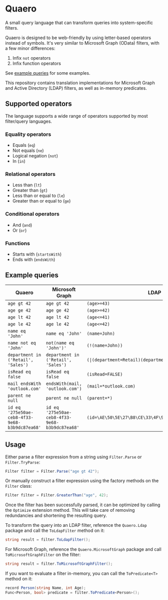 # Quaero

A small query language that can transform queries into system-specific filters.

Quaero is designed to be web-friendly by using letter-based operators instead of symbols. It's very similar to Microsoft Graph (OData) filters, with a few minor differences:
1. Infix `not` operators
2. Infix function operators

See [example queries](#example-queries) for some examples.

This repository contains translation implementations for Microsoft Graph and Active Directory (LDAP) filters, as well as in-memory predicates.

## Supported operators

The language supports a wide range of operators supported by most filter/query languages.

### Equality operators

- Equals (`eq`)
- Not equals (`ne`)
- Logical negation (`not`)
- In (`in`)

### Relational operators

- Less than (`lt`)
- Greater than (`gt`)
- Less than or equal to (`le`)
- Greater than or equal to (`ge`)

### Conditional operators

- And (`and`)
- Or (`or`)

### Functions

- Starts with (`startsWith`)
- Ends with (`endsWith`)

## Example queries

| Quaero                                         | Microsoft Graph                                | LDAP                                                    |
|------------------------------------------------|------------------------------------------------|---------------------------------------------------------|
| `age gt 42`                                    | `age gt 42`                                    | `(age>=43)`                                             |
| `age ge 42`                                    | `age ge 42`                                    | `(age>=42)`                                             |
| `age lt 42`                                    | `age lt 42`                                    | `(age<=41)`                                             |
| `age le 42`                                    | `age le 42`                                    | `(age<=42)`                                             |
| `name eq 'John'`                               | `name eq 'John'`                               | `(name=John)`                                           |
| `name not eq 'John'`                           | `not(name eq 'John')'`                         | `(!(name=John))`                                        |
| `department in ('Retail', 'Sales')`            | `department in ('Retail', 'Sales')`            | `(\|(department=Retail)(department=Sales))`             |
| `isRead eq false`                              | `isRead eq false`                              | `(isRead=FALSE)`                                        |
| `mail endsWith 'outlook.com'`                  | `endsWith(mail, 'outlook.com')`                | `(mail=*outlook.com)`                                   |
| `parent ne null`                               | `parent ne null`                               | `(parent=*)`                                            |
| `id eq '275e50ae-ceb8-4f33-9e68-b3b9dc87ea68'` | `id eq '275e50ae-ceb8-4f33-9e68-b3b9dc87ea68'` | `(id=\AE\50\5E\27\B8\CE\33\4F\9E\68\B3\B9\DC\87\EA\68)` |

## Usage

Either parse a filter expression from a string using `Filter.Parse` or `Filter.TryParse`:

```csharp
Filter filter = Filter.Parse("age gt 42");
```

Or manually construct a filter expression using the factory methods on the `Filter` class:

```csharp
Filter filter = Filter.GreaterThan("age", 42);
```

Once the filter has been successfully parsed, it can be optimized by calling the `Optimize` extension method. This will take care of removing redundancies and shortening the resulting query.

To transform the query into an LDAP filter, reference the `Quaero.Ldap` package and call the `ToLdapFilter` method on it:

```csharp
string result = filter.ToLdapFilter();
```

For Microsoft Graph, reference the `Quaero.MicrosoftGraph` package and call `ToMicrosoftGraphFilter` on the filter:

```csharp
string result = filter.ToMicrosoftGraphFilter();
```

If you want to evaluate a filter in-memory, you can call the `ToPredicate<T>` method on it:

```csharp
record Person(string Name, int Age);
Func<Person, bool> predicate = filter.ToPredicate<Person>();
```
